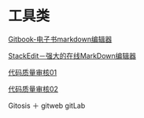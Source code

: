 # 工具类

[Gitbook-电子书markdown编辑器](https://www.gitbook.com)

[StackEdit－强大的在线MarkDown编辑器](https://stackedit.io)

[代码质量审核01](http://www.admin10000.com/document/6257.html)

[代码质量审核02](http://www.oschina.net/project/lang/22?tag=196)

Gitosis ＋ gitweb
gitLab


